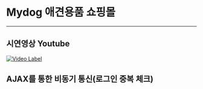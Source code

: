 # Mydog 애견용품 쇼핑몰
---
## 시연영상 Youtube

[![Video Label](http://img.youtube.com/vi/WydKeM5VnOU/0.jpg)](https://www.youtube.com/watch?v=WydKeM5VnOU)

## AJAX를 통한 비동기 통신(로그인 중복 체크)
